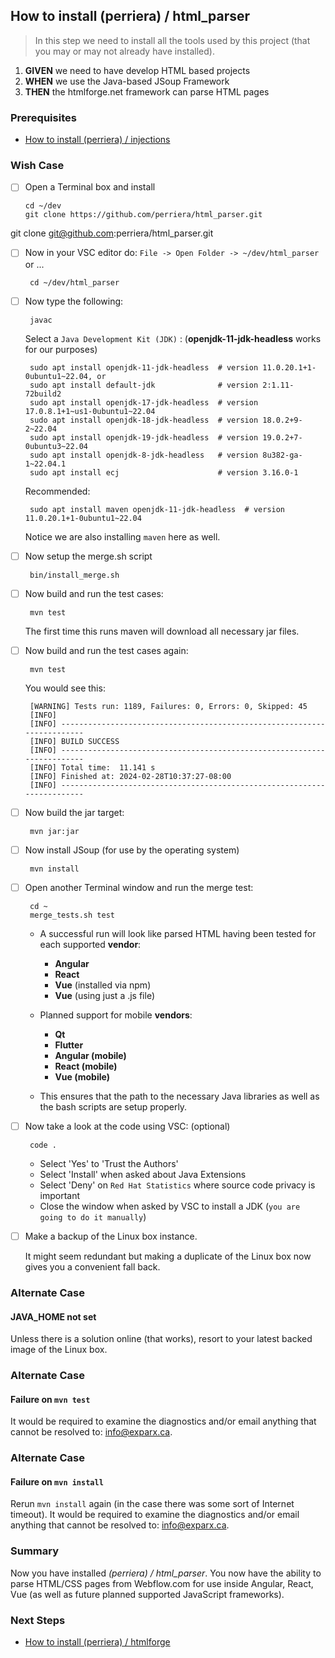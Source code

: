 
## How to install (perriera) / html_parser 
> In this step we need to install all the tools used by this project (that you may or may not already have installed).

 1. **GIVEN** we need to have develop HTML based projects
 2. **WHEN** we use the Java-based JSoup Framework 
 3. **THEN** the htmlforge.net framework can parse HTML pages

### Prerequisites
- [How to install (perriera) / injections](https://github.com/perriera/for_interfaces/blob/main/injections/INSTALL.md)

### Wish Case

  - [ ] Open a Terminal box and install 
	
        cd ~/dev
		git clone https://github.com/perriera/html_parser.git

git clone git@github.com:perriera/html_parser.git

 - [ ] Now in your VSC editor do: `File -> Open Folder -> ~/dev/html_parser` or ... 

		cd ~/dev/html_parser

 - [ ] Now type the following:
 
		javac

	Select a `Java Development Kit (JDK)` : (**openjdk-11-jdk-headless** works for our purposes)

		sudo apt install openjdk-11-jdk-headless  # version 11.0.20.1+1-0ubuntu1~22.04, or
		sudo apt install default-jdk              # version 2:1.11-72build2
		sudo apt install openjdk-17-jdk-headless  # version 17.0.8.1+1~us1-0ubuntu1~22.04
		sudo apt install openjdk-18-jdk-headless  # version 18.0.2+9-2~22.04
		sudo apt install openjdk-19-jdk-headless  # version 19.0.2+7-0ubuntu3~22.04
		sudo apt install openjdk-8-jdk-headless   # version 8u382-ga-1~22.04.1
		sudo apt install ecj                      # version 3.16.0-1

	Recommended:

		sudo apt install maven openjdk-11-jdk-headless  # version 11.0.20.1+1-0ubuntu1~22.04

	Notice we are also installing `maven` here as well.
	
 - [ ] Now setup the merge.sh script 

		bin/install_merge.sh

 - [ ] Now build and run the test cases:

		mvn test

	The first time this runs maven will download all necessary jar files.

 - [ ] Now build and run the test cases again:

		mvn test

	You would see this:
	
		[WARNING] Tests run: 1189, Failures: 0, Errors: 0, Skipped: 45
		[INFO] 
		[INFO] ------------------------------------------------------------------------
		[INFO] BUILD SUCCESS
		[INFO] ------------------------------------------------------------------------
		[INFO] Total time:  11.141 s
		[INFO] Finished at: 2024-02-28T10:37:27-08:00
		[INFO] ------------------------------------------------------------------------

 - [ ] Now build the jar target:

		mvn jar:jar

 - [ ] Now install JSoup (for use by the operating system)

		mvn install

 - [ ] Open another Terminal window and run the merge test:

		cd ~
		merge_tests.sh test 

	- A successful run will look like parsed HTML having been tested for each supported **vendor**:

		- **Angular**
		- **React**
		- **Vue** (installed via npm)
		- **Vue** (using just a .js file)

	- Planned support for mobile **vendors**:

		- **Qt**
		- **Flutter**
		- **Angular (mobile)**
		- **React (mobile)**
		- **Vue (mobile)**

	- This ensures that the path to the necessary Java libraries as well as the bash scripts are setup properly. 

 - [ ] Now take a look at the code using VSC: (optional)

		code .

	- Select 'Yes' to 'Trust the Authors'
	- Select 'Install' when asked about Java Extensions
	- Select 'Deny' on `Red Hat Statistics` where source code privacy is important
	- Close the window when asked by VSC to install a JDK (`you are going to do it manually`)

 - [ ] Make a backup of the Linux box instance.

	It might seem redundant but making a duplicate of the Linux box now gives you a convenient fall back.

### Alternate Case 
#### JAVA_HOME not set
Unless there is a solution online (that works), resort to your latest backed image of the Linux box. 

### Alternate Case 
#### Failure on `mvn test`
It would be required to examine the diagnostics and/or email anything that cannot be resolved to: info@exparx.ca.

### Alternate Case 
#### Failure on `mvn install`
Rerun `mvn install` again (in the case there was some sort of Internet timeout). It would be required to examine the diagnostics and/or email anything that cannot be resolved to: info@exparx.ca.

### Summary 
Now you have installed *(perriera) / html_parser*. You now have the ability to parse HTML/CSS pages from Webflow.com for use inside Angular, React, Vue (as well as future planned supported JavaScript frameworks).

### Next Steps
- [How to install (perriera) / htmlforge](https://github.com/perriera/for_interfaces/blob/main/injections/htmlforge/INSTALL.md)
